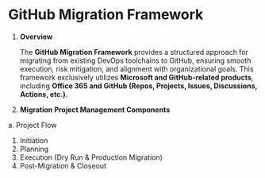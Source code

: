 # GitHub Migration Framework
1. __Overview__

   The __GitHub Migration Framework__ provides a structured approach for migrating from existing DevOps toolchains to GitHub, ensuring smooth execution, risk mitigation, and alignment with organizational goals. This framework exclusively utilizes __Microsoft and GitHub-related products__, including __Office 365 and GitHub (Repos, Projects, Issues, Discussions, Actions, etc.)__.


   
1. __Migration Project Management Components__   

  a. Project Flow
1. Initiation
2. Planning
3. Execution (Dry Run & Production Migration)
4. Post-Migration & Closeout
